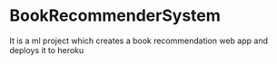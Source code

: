 # BookRecommenderSystem
It is a ml project which creates a book recommendation web app and deploys it to heroku
